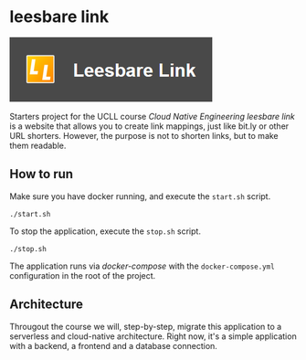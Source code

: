 # leesbare link

![Website logo](logo.png)

Starters project for the UCLL course *Cloud Native Engineering*
*leesbare link* is a website that allows you to create link mappings, just like bit.ly or other URL shorters. 
However, the purpose is not to shorten links, but to make them readable.

## How to run

Make sure you have docker running, and execute the `start.sh` script.

```shell
./start.sh
```

To stop the application, execute the `stop.sh` script.

```shell
./stop.sh
```

The application runs via *docker-compose* with the `docker-compose.yml` configuration in the root of the project.

## Architecture

Througout the course we will, step-by-step, migrate this application to a serverless and cloud-native architecture.
Right now, it's a simple application with a backend, a frontend and a database connection.